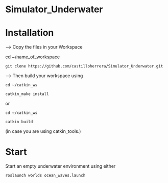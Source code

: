 # Simulator_Underwater

# Installation 

--> Copy the files in your Workspace 

cd ~/name_of_workspace

    git clone https://github.com/castilloherrera/Simulator_Underwater.git

--> Then build your workspace using

    cd ~/catkin_ws

    catkin_make install

or

    cd ~/catkin_ws

    catkin build

(in case you are using catkin_tools.)


# Start

Start an empty underwater environment using either

    roslaunch worlds ocean_waves.launch
